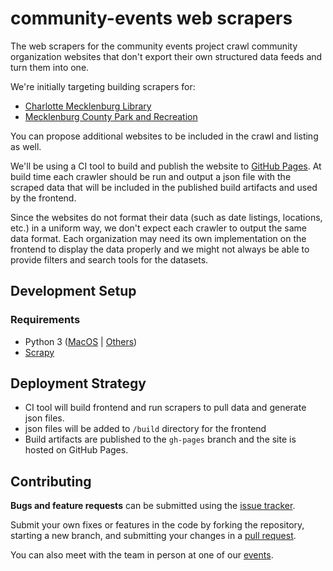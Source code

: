 # community-events web scrapers

The web scrapers for the community events project crawl community organization websites that don't export their own structured data feeds and turn them into one. 

We're initially targeting building scrapers for:

* [Charlotte Mecklenburg Library](https://www.cmlibrary.org/calendar?page=1)
* [Mecklenburg County Park and Recreation](https://apm.activecommunities.com/mecklenburgparks/Activity_Search)

You can propose additional websites to be included in the crawl and listing as well.

We'll be using a CI tool to build and publish the website to [GitHub Pages](https://pages.github.com). At build time each crawler should be run and output a json file with the scraped data that will be included in the published build artifacts and used by the frontend.

Since the websites do not format their data (such as date listings, locations, etc.) in a uniform way, we don't expect each crawler to output the same data format. Each organization may need its own implementation on the frontend to display the data properly and we might not always be able to provide filters and search tools for the datasets.

## Development Setup

### Requirements

* Python 3 ([MacOS](https://docs.python-guide.org/starting/install3/osx/) | [Others](https://www.python.org/downloads/)) 
* [Scrapy](https://scrapy.org)

## Deployment Strategy
* CI tool will build frontend and run scrapers to pull data and generate json files.
* json files will be added to `/build` directory for the frontend
* Build artifacts are published to the `gh-pages` branch and the site is hosted on GitHub Pages.

## Contributing

**Bugs and feature requests** can be submitted using the [issue tracker](https://github.com/OpenCLTBrigade/community-events/issues).

Submit your own fixes or features in the code by forking the repository, starting a new branch, and submitting your changes in a [pull request](https://github.com/OpenCLTBrigade/community-events/pulls).

You can also meet with the team in person at one of our [events](https://opencharlotte.org/events/).